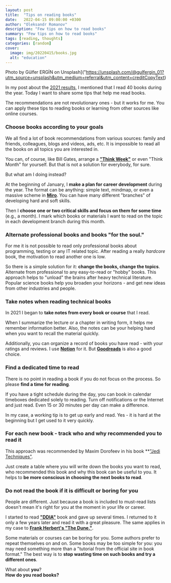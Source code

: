 ```yaml
---
layout: post
title:  "Tips on reading books"
date:   2022-04-15 09:00:00 +0300
author: "Oleksandr Romanov"
description: "Few tips on how to read books"
summary: "Few tips on how to read books"
tags: [reading, thoughts]
categories: [random]
cover:
  image: img/20220415/books.jpg
  alt: "education"
---
```


Photo by Gülfer ERGİN on Unsplash]("https://unsplash.com/@gulfergin_01?utm_source=unsplash&utm_medium=referral&utm_content=creditCopyText)


In my post about the [2021 results](https://testengineeringnotes.com/posts/2021-12-31-2021-review/), I mentioned that I read 40 books during the year. Today I want to share some tips that help me read books.  

The recommendations are not revolutionary ones - but it works for me. You can apply these tips to reading books or learning from other sources like online courses. 

### Choose books according to your goals  

We all find a lot of book recommendations from various sources: family and friends, colleagues, blogs and videos, ads, etc. It is impossible to read all the books on all topics you are interested in. 

You can, of course, like Bill Gates, arrange a **["Think Week"](https://www.reservations.com/blog/resources/think-weeks/)** or even "Think Month" for yourself. But that is not a solution for everybody, for sure. 

But what am I doing instead?

At the beginning of January, I **make a plan for career development** during the year. The format can be anything: simple text, mindmap, or even a massive scheme in **[Miro](https://miro.com/)**. You can have many different "branches" of developing hard and soft skills.  

Then I **choose one or two critical skills and focus on them for some time** (e.g., a month). I mark which books or materials I want to read on the topic in each development branch during this month.

### Alternate professional books and books "for the soul."
For me it is not possible to read only professional books about programming, testing or any IT related topic. After reading a really *hardcore* book, the motivation to read another one is low.  

So there is a simple solution for it: **change the books, change the topics**. Alternate from professional to any easy-to-read or "hobby" books. This approach helps to "unload" the brains after heavy technical literature. 
Popular science books help you broaden your horizons - and get new ideas from other industries and people.  

### Take notes when reading technical books
In 2021 I began to **take notes from every book or course** that I read.  

When I summarize the lecture or a chapter in writing form, it helps me remember information better.
Also, the notes can be your helping hand when you want to recall the material quickly. 

Additionally, you can organize a record of books you have read - with your ratings and reviews. I use **[Notion](https://www.notion.so/)** for it. But **[Goodreads](https://www.goodreads.com/)** is also a good choice. 

### Find a dedicated time to read
There is no point in reading a book if you do not focus on the process. So please **find a time for reading**.  

If you have a tight schedule during the day, you can book in calendar timeboxes dedicated solely to reading. Turn off notifications or the Internet and just read. Even 15 or 30 minutes per day can make a difference.  

In my case, a working tip is to get up early and read. Yes - it is hard at the beginning but I get used to it very quickly.   

### For each new book - track who and why recommended you to read it  

This approach was recommended by Maxim Dorofeev in his book **["Jedi Techniques"](https://www.aliexpress.com/item/1005001700364493.html).  

Just create a table where you will write down the books you want to read, who recommended this book and why this book can be useful to you. It helps to **be more conscious in choosing the next books to read**.  

### Do not read the book if it is difficult or boring for you
People are different. Just because a book is included to must-read lists doesn't mean it's right for you at the moment in your life or career.  

I started to read **["DDIA"](https://dataintensive.net/)** book and gave up several times. I returned to it only a few years later and read it with a great pleasure. The same applies in my case to **[Frank Herbert's "The Dune."](https://www.amazon.com/Dune-Frank-Herbert/dp/0441172717)**.  

Some materials or courses can be boring for you. Some authors prefer to repeat themselves on and on. Some books may be too simple for you: you may need something more than a "tutorial from the official site in book format." The best way is to **stop wasting time on such books and try a different ones**.  

What about **you**?  
**How do you read books?**



 